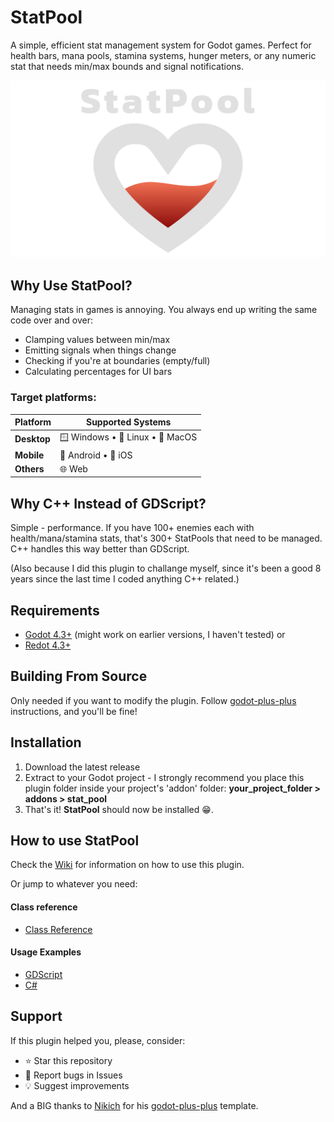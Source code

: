 # StatPool
A simple, efficient stat management system for Godot games. Perfect for health bars, mana pools, stamina systems, hunger meters, or any numeric stat that needs min/max bounds and signal notifications.

![Header Image](images\header_image.png)

## Why Use StatPool?
Managing stats in games is annoying. You always end up writing the same code over and over:
- Clamping values between min/max
- Emitting signals when things change
- Checking if you're at boundaries (empty/full)
- Calculating percentages for UI bars

### Target platforms:
| Platform | Supported Systems |
|----------|------------------|
| **Desktop** | 🪟 Windows • 🐧 Linux • 🍎 MacOS |
| **Mobile** | 🤖 Android • 📱 iOS |
| **Others** | 🌐 Web |

## Why C++ Instead of GDScript?
Simple - performance. If you have 100+ enemies each with health/mana/stamina stats, that's 300+ StatPools that need to be managed. C++ handles this way better than GDScript.

(Also because I did this plugin to challange myself, since it's been a good 8 years since the last time I coded anything C++ related.)

## Requirements
- [Godot 4.3+](https://godotengine.org/) (might work on earlier versions, I haven't tested)
or
- [Redot 4.3+](https://www.redotengine.org/)

## Building From Source
Only needed if you want to modify the plugin.
Follow [godot-plus-plus](https://github.com/nikoladevelops/godot-plus-plus/tree/main) instructions, and you'll be fine!

## Installation
1. Download the latest release
2. Extract to your Godot project - I strongly recommend you place this plugin folder inside your project's 'addon' folder:
**your_project_folder > addons > stat_pool**
3. That's it! **StatPool** should now be installed :grin:.

## How to use StatPool
Check the [Wiki](https://github.com/shoyguer/stat-pool/wiki) for information on how to use this plugin.

Or jump to whatever you need:

#### Class reference
- [Class Reference](https://github.com/shoyguer/stat-pool/wiki/1.-Class-Reference)

#### Usage Examples
- [GDScript](https://github.com/shoyguer/stat-pool/wiki/2.1.-GDScript-Code-Example)
- [C#](https://github.com/shoyguer/stat-pool/wiki/2.2.-C%23-code-example)

## Support
If this plugin helped you, please, consider:
- ⭐ Star this repository
- 🐛 Report bugs in Issues
- 💡 Suggest improvements


And a BIG thanks to [Nikich](https://github.com/nikoladevelops) for his [godot-plus-plus](https://github.com/nikoladevelops/godot-plus-plus) template.
